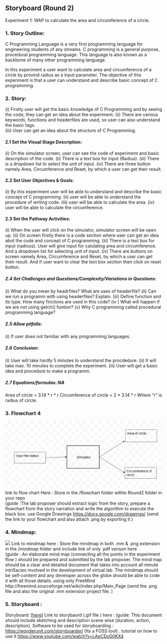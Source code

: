 ## Storyboard (Round 2)
Experiment 1: WAP to calculate the area and circumference of a circle.

### 1. Story Outline:

C Programming Language is a very first programming language for engineering students of any streams. C programming is a general purpose, procedural programming language. This language is also known as a backbone of many other programming language.

In this experiment a user want to calculate area and circumference of a circle by provind radius as a input parameter. The objective of this experiment is that a user can understand and describe basic concept of C programming.

### 2. Story:

(i) Firstly user will get the basic knowledge of C Programming and by seeing the code, they can get an idea about the experiment.
(ii) There are various keywords, functions and headerfiles are used, so user can also understand the basic tags.  
(iii)  User can get an idea about the structure of C Programming.

#### 2.1 Set the Visual Stage Description:
(i) On the simulator screen, user can see the code of experiment and basic description of the code.
(ii) There is a text box for input (Radius).
(iii) There is a dropdown list to select the unit of input.
(iv) There are three button namely Area, Circumference and Reset, by which a user can get their result.

#### 2.2 Set User Objectives & Goals:
(i) By this experiment user will be able to understand and describe the basic concept of C programming.
(ii) user will be able to understand the procedure of writing code.
(iii) user will be able to calculate the area.
(iv) user will be able to calculate the circumference.

#### 2.3 Set the Pathway Activities:

(i) When the user will click on the simulator, simulator screen will be open up.
(ii) On screen firstly there is a code section where user can get an idea abot the code and concept of C programming.
(iii) There is a text box for input (radious). User will give input for calulating area and circumference. And a dropdown list for selecting unit of input.
(iv) There are buttons on screen namely Area, Circumference and Reset, by which a user can get their result. And if user want to clear the text box section then click on reset button.

##### 2.4 Set Challenges and Questions/Complexity/Variations in Questions:

(i) What do you mean by headrfiles? What are uses of headerfile? 
(ii) Can we run a programm with using headerfiles? Explain.
(iii) Define function and its type. How many finctions are used in this code?
(iv ) What will happen if we are not using getch() funtion?
(v) Why C programming called procedural programming language?

##### 2.5 Allow pitfalls:
(i) If user does not familiar with any programming languages.
##### 2.6 Conclusion:
(i) User will take hardly 5 minutes to understand the procdedure.
(ii) It will take max. 10 minutes to complete the experiment.
(iii) User will get a basic idea and procedure to make a programm.

##### 2.7 Equations/formulas: NA
Area of circle = 3.14 * r * r
Circumference of circle = 2 * 3.14 * r
Where “r” is radius of circle.


### 3. Flowchart 4
<img src="flowchart/flowchart.png"/><br>
link to flow chart Here : Store in the  /flowchart folder within Round2 folder in your repo
<br>
(guide :The lab proposer should extract logic from the story, prepare a flowchart from the story narration and write the algorithm to execute the black box.  use Google Drawings https://docs.google.com/drawings/ (send the link to your flowchart and also attach .png by exporting it )

### 4. Mindmap:
<img src="mindmap/mindmap.png"/>
 Link to mindmap here : Store the mindmap in both .mm & .png extension in the  /mindmap folder and include link of only .pdf verison here
 <br>
 (guide : An elaborate mind map (connecting all the points in the experiment flow ) should be prepared and submitted by the lab proposer. The mind map should be a clear and detailed document that takes into account all minute intri5acies involved in the development of virtual lab. The mindmap should be self-content and any developer across the globe should be able to code it with all those details. using only FreeMind http://freemind.sourceforge.net/wiki/index.php/Main_Page (send the .png file and also the original .mm extension project file. )

### 5. Storyboard :
Storyboard: <a href="Storyboard/carwiper.gif"> [here]</a>
Link to storybaord (.gif file ) here :
(guide: This document should include sketching and description scene wise (duration, action, description). Software to be used for storyboarding : https://wonderunit.com/storyboarder/ (Its a FOSS tool) . tutorial on how to use it https://www.youtube.com/watch?v=LAeCEpG0KX4
